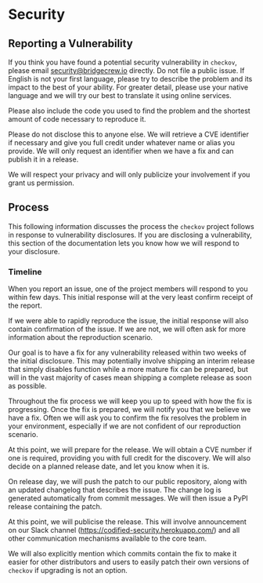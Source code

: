 # Security

## Reporting a Vulnerability

If you think you have found a potential security vulnerability in `checkov`,
please email security@bridgecrew.io directly. Do not file a public issue. If
English is not your first language, please try to describe the problem
and its impact to the best of your ability. For greater detail, please
use your native language and we will try our best to translate it using
online services.

Please also include the code you used to find the problem and the
shortest amount of code necessary to reproduce it.

Please do not disclose this to anyone else. We will retrieve a CVE
identifier if necessary and give you full credit under whatever name or
alias you provide. We will only request an identifier when we have a fix
and can publish it in a release.

We will respect your privacy and will only publicize your involvement if
you grant us permission.

## Process

This following information discusses the process the `checkov` project
follows in response to vulnerability disclosures. If you are disclosing
a vulnerability, this section of the documentation lets you know how we
will respond to your disclosure.

### Timeline

When you report an issue, one of the project members will respond to you
within few days. This initial response will at the very least confirm
receipt of the report.

If we were able to rapidly reproduce the issue, the initial response
will also contain confirmation of the issue. If we are not, we will
often ask for more information about the reproduction scenario.

Our goal is to have a fix for any vulnerability released within two
weeks of the initial disclosure. This may potentially involve shipping
an interim release that simply disables function while a more mature fix
can be prepared, but will in the vast majority of cases mean shipping a
complete release as soon as possible.

Throughout the fix process we will keep you up to speed with how the fix
is progressing. Once the fix is prepared, we will notify you that we
believe we have a fix. Often we will ask you to confirm the fix resolves
the problem in your environment, especially if we are not confident of
our reproduction scenario.

At this point, we will prepare for the release. We will obtain a CVE
number if one is required, providing you with full credit for the
discovery. We will also decide on a planned release date, and let you
know when it is.

On release day, we will push the patch to our public repository, along
with an updated changelog that describes the issue. The change log is
generated automatically from commit messages. We will then issue a
PyPI release containing the patch.

At this point, we will publicise the release. This will involve
announcement on our Slack channel (https://codified-security.herokuapp.com/)
and all other communication mechanisms available to the core team.

We will also explicitly mention which commits contain the fix to make it
easier for other distributors and users to easily patch their own
versions of `checkov` if upgrading is not an option.
